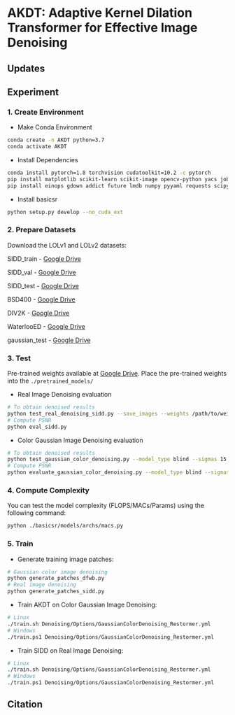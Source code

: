 # AKDT: Adaptive Kernel Dilation Transformer for Effective Image Denoising

## Updates

## Experiment

### 1. Create Environment
- Make Conda Environment
```bash
conda create -n AKDT python=3.7
conda activate AKDT
```
- Install Dependencies
```bash
conda install pytorch=1.8 torchvision cudatoolkit=10.2 -c pytorch
pip install matplotlib scikit-learn scikit-image opencv-python yacs joblib natsort h5py tqdm
pip install einops gdown addict future lmdb numpy pyyaml requests scipy tb-nightly yapf lpips
```
- Install basicsr
```bash
python setup.py develop --no_cuda_ext
```

### 2. Prepare Datasets
Download the LOLv1 and LOLv2 datasets:

SIDD_train - [Google Drive](https://drive.google.com/file/d/1vhJg75hIpYvsmryyaxdygAWeHuiY_HWu/view?usp=sharing)

SIDD_val - [Google Drive](https://drive.google.com/file/d/1OMfP6Ks2QKJcru1wS2eP629PgvKqF2Tw/view?usp=sharing)

SIDD_test - [Google Drive](https://drive.google.com/file/d/1OMfP6Ks2QKJcru1wS2eP629PgvKqF2Tw/view?usp=sharing)

BSD400 - [Google Drive](https://drive.google.com/file/d/1OMfP6Ks2QKJcru1wS2eP629PgvKqF2Tw/view?usp=sharing)

DIV2K - [Google Drive](https://drive.google.com/file/d/1OMfP6Ks2QKJcru1wS2eP629PgvKqF2Tw/view?usp=sharing)

WaterlooED - [Google Drive](https://drive.google.com/file/d/1OMfP6Ks2QKJcru1wS2eP629PgvKqF2Tw/view?usp=sharing)

gaussian_test - [Google Drive](https://drive.google.com/file/d/1OMfP6Ks2QKJcru1wS2eP629PgvKqF2Tw/view?usp=sharing)

### 3. Test
Pre-trained weights available at [Google Drive](). Place the pre-trained weights into the ```./pretrained_models/```

- Real Image Denoising evaluation
```bash
# To obtain denoised results
python test_real_denoising_sidd.py --save_images --weights /path/to/weights.h5
# Compute PSNR
python eval_sidd.py
```

- Color Gaussian Image Denoising evaluation
```bash
# To obtain denoised results
python test_gaussian_color_denoising.py --model_type blind --sigmas 15,25,50 --save_images --weights /path/to/weights.h5
# Compute PSNR
python evaluate_gaussian_color_denoising.py --model_type blind --sigmas 15,25,50
```

### 4. Compute Complexity
You can test the model complexity (FLOPS/MACs/Params) using the following command:
```bash
python ./basicsr/models/archs/macs.py
```

### 5. Train
- Generate training image patches:
```bash
# Gaussian color image denoising
python generate_patches_dfwb.py 
# Real image denoising
python generate_patches_sidd.py 
```

- Train AKDT on Color Gaussian Image Denoising:
```bash
# Linux
./train.sh Denoising/Options/GaussianColorDenoising_Restormer.yml
# Windows
./train.ps1 Denoising/Options/GaussianColorDenoising_Restormer.yml
```

- Train SIDD on Real Image Denoising:
```bash
# Linux
./train.sh Denoising/Options/GaussianColorDenoising_Restormer.yml
# Windows
./train.ps1 Denoising/Options/GaussianColorDenoising_Restormer.yml
```


## Citation
